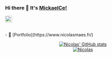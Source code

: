 <!-- <img src="https://zupimages.net/up/21/38/0fpg.jpg" alt="Blurred city"> -->
<!-- [![MickaelCe!](https://github.com/MickaelCe/MickaelCe/blob/main/banniere.png)](https://github.com/MickaelCe/) -->

### Hi there 👋 It's [MickaelCe!](https://mickaelc.promo-66.codeur.online/mickaelc/)
<a target="_blank" href="https://www.linkedin.com/in/nicolas-ma%C3%ABs-6a1b571b0/"><img align="center" alt="Saket Prag" width="22px" src="https://cdn.jsdelivr.net/npm/simple-icons@v3/icons/linkedin.svg" /></a>

<br/>
- 📝 [Portfolio](https://www.nicolasmaes.fr/)
<br/>
<div align="center">

[![Nicolas' GitHub stats](https://github-readme-stats.vercel.app/api?username=Nicolasmaes&theme=synthwave)](https://github.com/Nicolasmaes/github-readme-stats)
  <br>
[![Nicolas](https://github-readme-stats.vercel.app/api/top-langs/?username=Nicolasmaes&theme=synthwave&layout=compact)](https://github.com/Nicolasmaes/github-readme-stats)



</div>

